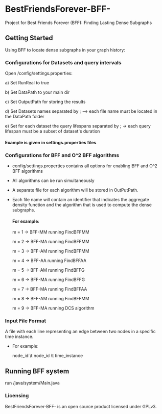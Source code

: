 # BestFriendsForever-BFF-
Project for Best Friends Forever (BFF): Finding Lasting Dense Subgraphs

## Getting Started

Using BFF to locate dense subgraphs in your graph history:

### Configurations for Datasets and query intervals

Open /config/settings.properties:

  a) Set RunReal to true
  
  b) Set DataPath to your main dir
  
  c) Set OutputPath for storing the results
  
  d) Set Datasets names separated by ; --> each file name must be located in the DataPath folder
  
  e) Set for each dataset the query lifespans separated by ; -> each query lifespan must be a subset of dataset's duration
  
  #### Example is given in settings.properties files

### Configurations for BFF and O^2 BFF algorithms

- config/settings.properties contains all options for enabling BFF and O^2 BFF algorithms

- All algorithms can be run simultaneously

- A separate file for each algorithm will be stored in OutPutPath.
- Each file name will contain an identifier that indicates the aggregate density function and the algorithm that is used to compute the dense subgraphs. 

  #### For example:
    m = 1 -> BFF-MM  running FindBFFMM
    
    m = 2 -> BFF-MA running FindBFFMM
    
    m = 3 -> BFF-AM running FindBFFMM
    
    m = 4 -> BFF-AA running FindBFFAA
    
    m = 5 -> BFF-AM running FindBFFG
    
    m = 6 -> BFF-MA running FindBFFG
    
    m = 7 -> BFF-MA running FindBFFAA
    
    m = 8 -> BFF-AM running FindBFFMM
    
    m = 9 -> BFF-MA running DCS algorithm
  
### Input File Format

A file with each line representing an edge between two nodes in a specific time instance.

  - For example:

      node_id \t node_id \t time_instance
  
## Running BFF system
run /java/system/Main.java

### Licensing

BestFriendsForever-BFF- is an open source product licensed under GPLv3.

